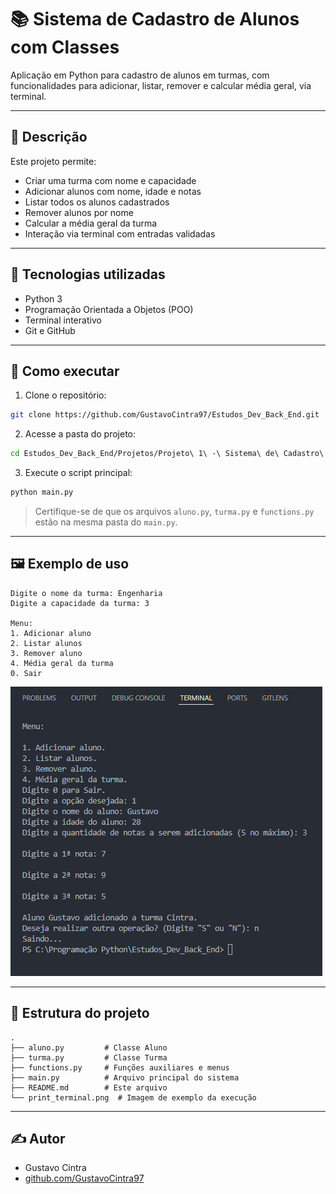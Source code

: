 
# 📚 Sistema de Cadastro de Alunos com Classes

Aplicação em Python para cadastro de alunos em turmas, com funcionalidades para adicionar, listar, remover e calcular média geral, via terminal.

---

## 📘 Descrição

Este projeto permite:

- Criar uma turma com nome e capacidade  
- Adicionar alunos com nome, idade e notas  
- Listar todos os alunos cadastrados  
- Remover alunos por nome  
- Calcular a média geral da turma  
- Interação via terminal com entradas validadas  

---

## 🧰 Tecnologias utilizadas

- Python 3  
- Programação Orientada a Objetos (POO)  
- Terminal interativo  
- Git e GitHub  

---

## 🚀 Como executar

1. Clone o repositório:

```bash
git clone https://github.com/GustavoCintra97/Estudos_Dev_Back_End.git
```

2. Acesse a pasta do projeto:

```bash
cd Estudos_Dev_Back_End/Projetos/Projeto\ 1\ -\ Sistema\ de\ Cadastro\ de\ Alunos\ com\ Classes
```

3. Execute o script principal:

```bash
python main.py
```

> Certifique-se de que os arquivos `aluno.py`, `turma.py` e `functions.py` estão na mesma pasta do `main.py`.

---

## 🖼️ Exemplo de uso

```text
Digite o nome da turma: Engenharia
Digite a capacidade da turma: 3

Menu:
1. Adicionar aluno
2. Listar alunos
3. Remover aluno
4. Média geral da turma
0. Sair
```

![Exemplo do terminal](print_terminal.png)

---

## 📁 Estrutura do projeto

```
.
├── aluno.py         # Classe Aluno
├── turma.py         # Classe Turma
├── functions.py     # Funções auxiliares e menus
├── main.py          # Arquivo principal do sistema
├── README.md        # Este arquivo
└── print_terminal.png  # Imagem de exemplo da execução
```

---

## ✍️ Autor

- Gustavo Cintra  
- [github.com/GustavoCintra97](https://github.com/GustavoCintra97)
